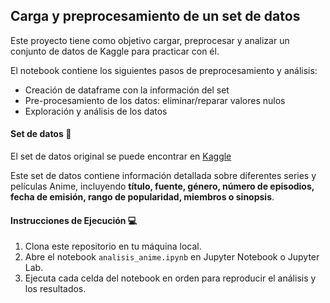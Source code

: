 ## Carga y preprocesamiento de un set de datos

Este proyecto tiene como objetivo cargar, preprocesar y analizar un conjunto de datos de Kaggle para practicar con él.

El notebook contiene los siguientes pasos de preprocesamiento y análisis:

- Creación de dataframe con la información del set
- Pre-procesamiento de los datos: eliminar/reparar valores nulos
- Exploración y análisis de los datos 

#### Set de datos :link:
El set de datos original se puede encontrar en [Kaggle](https://www.kaggle.com/datasets/aludosan/myanimelist-anime-dataset-as-20190204)

Este set de datos contiene información detallada sobre diferentes series y películas Anime, incluyendo **título, fuente, género, número de episodios, fecha de emisión, rango de popularidad, miembros o sinopsis**.

#### Instrucciones de Ejecución :computer:

1. Clona este repositorio en tu máquina local.
2. Abre el notebook `analisis_anime.ipynb` en Jupyter Notebook o Jupyter Lab.
3. Ejecuta cada celda del notebook en orden para reproducir el análisis y los resultados.



